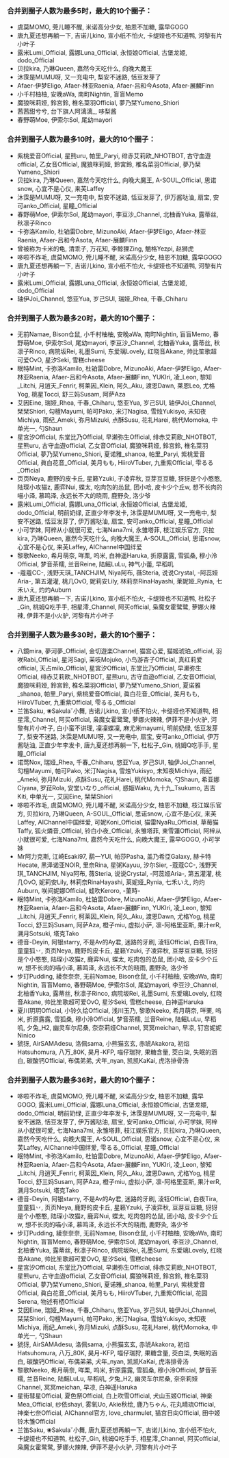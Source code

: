 ### 合并到圈子人数为最多5时，最大的10个圈子：

- 虞莫MOMO, 莞儿睡不醒, 米诺高分少女, 柚恩不加糖, 露早GOGO
- 唐九夏还想再躺一下, 吉诺儿kino, 宣小纸不怕火, 卡缇娅也不知道鸭, 河黎有片小叶子
- 露米Lumi_Official, 露娜Luna_Official, 永恒娘Official, 古堡龙姬, dodo_Official
- 贝拉kira, 乃琳Queen, 嘉然今天吃什么, 向晚大魔王
- 沐霂是MUMU呀, 又一充电中, 梨安不迷路, 恬豆发芽了
- Afaer-伊梦Eligo, Afaer-林亚Raenia, Afaer-吕和今Asota, Afaer-展麟Finn
- 小千村柚柚, 安晚aWa, 南町Nightin, 盲盲Memo
- 魔狼咪莉娅, 鈴宮鈴, 椎名菜羽Official, 夢乃栞Yumeno_Shiori
- 茜茜甜兮兮, 台下旗人阿漓漓_, 哆梨酱
- 春野萌Moe, 伊索尔Sol, 尾幼mayori

### 合并到圈子人数为最多10时，最大的10个圈子：

- 紫桃爱音Official, 星熊uru, 帕里_Paryi, 绯赤艾莉欧_NHOTBOT, 古守血遊official, 乙女音Official, 魔狼咪莉娅, 鈴宮鈴, 椎名菜羽Official, 夢乃栞Yumeno_Shiori
- 贝拉kira, 乃琳Queen, 嘉然今天吃什么, 向晚大魔王, A-SOUL_Official, 思诺snow, 心宜不是心仪, 来芙Laffey
- 沐霂是MUMU呀, 又一充电中, 梨安不迷路, 恬豆发芽了, 伊万酱哒油, 扇宝, 安可anko_Official, 星瞳_Official
- 春野萌Moe, 伊索尔Sol, 尾幼mayori, 李豆沙_Channel, 北柚香Yuka, 露蒂丝, 秋凛子Rinco
- 卡弥洛Kamilo, 杜铂雷Dobre, MizunoAki, Afaer-伊梦Eligo, Afaer-林亚Raenia, Afaer-吕和今Asota, Afaer-展麟Finn
- 曾被称为卡米的龟, 清乖子, 万花知, 李鲸狸Zing, 魈格Yezpi, 赵狮虎
- 哆啦不炸毛, 虞莫MOMO, 莞儿睡不醒, 米诺高分少女, 柚恩不加糖, 露早GOGO
- 唐九夏还想再躺一下, 吉诺儿kino, 宣小纸不怕火, 卡缇娅也不知道鸭, 河黎有片小叶子
- 露米Lumi_Official, 露娜Luna_Official, 永恒娘Official, 古堡龙姬, dodo_Official
- 轴伊Joi_Channel, 悠亚Yua, 岁己SUI, 瑞娅_Rhea, 千春_Chiharu

### 合并到圈子人数为最多20时，最大的10个圈子：

- 无前Namae, Bison仓鼠, 小千村柚柚, 安晚aWa, 南町Nightin, 盲盲Memo, 春野萌Moe, 伊索尔Sol, 尾幼mayori, 李豆沙_Channel, 北柚香Yuka, 露蒂丝, 秋凛子Rinco, 病院坂Rei, 礼墨Sumi, 东爱璃Lovely, 红晓音Akane, 帅比笙歌超可爱OvO, 星汐Seki, 雪糕cheese
- 眠特Mint, 卡弥洛Kamilo, 杜铂雷Dobre, MizunoAki, Afaer-伊梦Eligo, Afaer-林亚Raenia, Afaer-吕和今Asota, Afaer-展麟Finn, YUKIri, 凌_Leon, 黎知_Litchi, 月逍天_Fenrir, 柯莱因_Klein, 阿久_Aku, 渡恩Dawn, 莱恩Leo, 尤格Yog, 桃星Tocci, 舒三妈Susam, 阿萨Aza
- 艾因Eine, 瑞娅_Rhea, 千春_Chiharu, 悠亚Yua, 岁己SUI, 轴伊Joi_Channel, 栞栞Shiori, 勾檀Mayumi, 帕可Pako, 米汀Nagisa, 雪烛Yukisyo, 未知夜Michiya, 雨纪_Ameki, 弥月Mizuki, 点酥Susu, 花礼Harei, 桃代Momoka, 中单光一, 勺Shaun
- 星宮汐Official, 东堂比乃Official, 早濑弥生Official, 绯赤艾莉欧_NHOTBOT, 星熊uru, 古守血遊official, 乙女音Official, 魔狼咪莉娅, 鈴宮鈴, 椎名菜羽Official, 夢乃栞Yumeno_Shiori, 夏诺雅_shanoa, 帕里_Paryi, 紫桃爱音Official, 眞白花音_Official, 美月もも, HiiroVTuber, 九重紫Official, 雫るる_Official
- 页页Neya, 鹿野的皮卡丘, 星籁Yzuki, 子凌弈秋, 豆芽豆豆糖, 犽犽是个小憨憨, 陆琛小攻猫z, 鹿弈Nui, 蝶太, 吃肉包的怂鼠, 团小哈, 皮卡少个丘w, 想不长肉的喵小泽, 慕鸣泽, 永远长不大的晓雨, 鹿野灸, 洛少爷
- 露米Lumi_Official, 露娜Luna_Official, 永恒娘Official, 古堡龙姬, dodo_Official, 明前奶绿, 正直少年李发卡, 沐霂是MUMU呀, 又一充电中, 梨安不迷路, 恬豆发芽了, 伊万酱哒油, 扇宝, 安可anko_Official, 星瞳_Official
- 小可学妹, 阿梓从小就很可爱, 七海Nana7mi, 永雏塔菲, 枝江娱乐官方, 贝拉kira, 乃琳Queen, 嘉然今天吃什么, 向晚大魔王, A-SOUL_Official, 思诺snow, 心宜不是心仪, 来芙Laffey, AIChannel中国绊爱
- 黎歌Neeko, 希月萌奈, 咩栗, 呜米, 白神遥Haruka, 折原露露, 雪狐桑, 穆小泠Official, 梦音茶糯, 兰音Reine, 陆鳐LuLu, 神气小蕾, 早稻叽
- -蔻蔻CC-, 浅野天琪_TANCHJIM, Niya阿布, 薇Steria, 说说Crystal, -阿蕊娅Aria-, 第五灌灌, 桃几OvO, 妮莉安Lily, 林莉奈RinaHayashi, 莱妮娅_Rynia, 七禾いえ, 灼灼Auburn
- 唐九夏还想再躺一下, 吉诺儿kino, 宣小纸不怕火, 卡缇娅也不知道鸭, 杜松子_Gin, 桃姆Q吃手手, 相星澪_Channel, 阿买official, 枭魔女霍鹭鹭, 萝娜火辣辣, 伊菲不是小火驴, 河黎有片小叶子

### 合并到圈子人数为最多30时，最大的10个圈子：

- 八鏡mira, 夢河夢_Official, 金切遊楽Channel, 猫宫心爱, 猫姬琥珀_official, 羽咲Rabi_Official, 星河Sagi, 茉吱Mojuko, 小鸟游杏子Official, 真红莉爱official, 天占milo_Official, 星宮汐Official, 东堂比乃Official, 早濑弥生Official, 绯赤艾莉欧_NHOTBOT, 星熊uru, 古守血遊official, 乙女音Official, 魔狼咪莉娅, 鈴宮鈴, 椎名菜羽Official, 夢乃栞Yumeno_Shiori, 夏诺雅_shanoa, 帕里_Paryi, 紫桃爱音Official, 眞白花音_Official, 美月もも, HiiroVTuber, 九重紫Official, 雫るる_Official
- 兰笛Saku, ❀Sakulaˇ小舞, 吉诺儿kino, 宣小纸不怕火, 卡缇娅也不知道鸭, 相星澪_Channel, 阿买official, 枭魔女霍鹭鹭, 萝娜火辣辣, 伊菲不是小火驴, 河黎有片小叶子, 白小蛮不讲理, 凜凜蝶凜, 麻尤米mayumi, 明前奶绿, 恬豆发芽了, 梨安不迷路, 沐霂是MUMU呀, 又一充电中, 扇宝, 安可anko_Official, 伊万酱哒油, 正直少年李发卡, 唐九夏还想再躺一下, 杜松子_Gin, 桃姆Q吃手手, 星瞳_Official
- 诺莺Nox, 瑞娅_Rhea, 千春_Chiharu, 悠亚Yua, 岁己SUI, 轴伊Joi_Channel, 勾檀Mayumi, 帕可Pako, 米汀Nagisa, 雪烛Yukisyo, 未知夜Michiya, 雨纪_Ameki, 弥月Mizuki, 点酥Susu, 花礼Harei, 桃代Momoka, 勺Shaun, 希亚娜Ciyana, 罗菈Rola, 安堂いなり_official, 惑姬Waku, 九十九_Tsukumo, 吉吉Kiti, 中单光一, 艾因Eine, 栞栞Shiori
- 哆啦不炸毛, 虞莫MOMO, 莞儿睡不醒, 米诺高分少女, 柚恩不加糖, 枝江娱乐官方, 贝拉kira, 乃琳Queen, A-SOUL_Official, 思诺snow, 心宜不是心仪, 来芙Laffey, AIChannel中国绊爱, 可妮Koni_Official, 猫雷NyaRu_Official, 草莓猫Taffy, 狐火燐音_Official, 铃白小夜_Official, 永雏塔菲, 東雪蓮Official, 阿梓从小就很可爱, 七海Nana7mi, 嘉然今天吃什么, 向晚大魔王, 露早GOGO, 小可学妹
- Mr阿力克斯, 江崎Esaki97, 鹬一YUI, 帕莎Pasha, 盖乃希亞Galaxy, 赫卡特Hecate, 黑泽诺亚NOIR, 里奈Rina, 星粥Kayuu, 汐尔Sier, -蔻蔻CC-, 浅野天琪_TANCHJIM, Niya阿布, 薇Steria, 说说Crystal, -阿蕊娅Aria-, 第五灌灌, 桃几OvO, 妮莉安Lily, 林莉奈RinaHayashi, 莱妮娅_Rynia, 七禾いえ, 灼灼Auburn, 咲间妮娜Official, 蛙吹Keroro, -菫時-
- 眠特Mint, 卡弥洛Kamilo, 杜铂雷Dobre, MizunoAki, Afaer-伊梦Eligo, Afaer-林亚Raenia, Afaer-吕和今Asota, Afaer-展麟Finn, YUKIri, 凌_Leon, 黎知_Litchi, 月逍天_Fenrir, 柯莱因_Klein, 阿久_Aku, 渡恩Dawn, 尤格Yog, 桃星Tocci, 舒三妈Susam, 阿萨Aza, 橙子miu, 虚拟小萨, 凛-阿格里亚斯, 果汁erR, 溯月Sotsuki, 塔克Tako
- 德音-Deyin, 阿银starry, 不是Av的Ay君, 迷路的牙刷, 淩钰Official, 白夜Tira, 童童狐丷, 页页Neya, 鹿野的皮卡丘, 星籁Yzuki, 子凌弈秋, 豆芽豆豆糖, 犽犽是个小憨憨, 陆琛小攻猫z, 鹿弈Nui, 蝶太, 吃肉包的怂鼠, 团小哈, 皮卡少个丘w, 想不长肉的喵小泽, 慕鸣泽, 永远长不大的晓雨, 鹿野灸, 洛少爷
- 步玎Pudding, 綾奈奈奈, 无前Namae, Bison仓鼠, 小千村柚柚, 安晚aWa, 南町Nightin, 盲盲Memo, 春野萌Moe, 伊索尔Sol, 尾幼mayori, 李豆沙_Channel, 北柚香Yuka, 露蒂丝, 秋凛子Rinco, 病院坂Rei, 礼墨Sumi, 东爱璃Lovely, 红晓音Akane, 帅比笙歌超可爱OvO, 星汐Seki, 雪糕cheese, 白神遥Haruka
- 夏川玥玥Official, 小铃久绘Official, 浅川玉乃, 黎歌Neeko, 希月萌奈, 咩栗, 呜米, 折原露露, 雪狐桑, 穆小泠Official, 梦音茶糯, 兰音Reine, 陆鳐LuLu, 早稻叽, 夕兔_H2, 幽灵车尔尼桑, 奈奈莉娅Channel, 冥冥meichan, 早凉, 钉宫妮妮Ninico
- 猇犽, AirSAMAdesu, 洛佩sama, 小熊猫玄玄, 赤琥Akakora, 初焰Hatsuhomura, 八万_80K, 昊月-KFP, 喵仔瑞狩, 果糖含量, 茭白柒, 失眠的涵白, 碳酸钙Official, 布偶弟弟, 犬年_nyan, 凯凯KaKai, 虎洛排骨汤

### 合并到圈子人数为最多36时，最大的10个圈子：

- 哆啦不炸毛, 虞莫MOMO, 莞儿睡不醒, 米诺高分少女, 柚恩不加糖, 露早GOGO, 露米Lumi_Official, 露娜Luna_Official, 永恒娘Official, 古堡龙姬, dodo_Official, 明前奶绿, 正直少年李发卡, 沐霂是MUMU呀, 又一充电中, 梨安不迷路, 恬豆发芽了, 伊万酱哒油, 扇宝, 安可anko_Official, 小可学妹, 阿梓从小就很可爱, 七海Nana7mi, 永雏塔菲, 枝江娱乐官方, 贝拉kira, 乃琳Queen, 嘉然今天吃什么, 向晚大魔王, A-SOUL_Official, 思诺snow, 心宜不是心仪, 来芙Laffey, AIChannel中国绊爱, 雫るる_Official, 星瞳_Official
- 眠特Mint, 卡弥洛Kamilo, 杜铂雷Dobre, MizunoAki, Afaer-伊梦Eligo, Afaer-林亚Raenia, Afaer-吕和今Asota, Afaer-展麟Finn, YUKIri, 凌_Leon, 黎知_Litchi, 月逍天_Fenrir, 柯莱因_Klein, 阿久_Aku, 渡恩Dawn, 尤格Yog, 桃星Tocci, 舒三妈Susam, 阿萨Aza, 橙子miu, 虚拟小萨, 凛-阿格里亚斯, 果汁erR, 溯月Sotsuki, 塔克Tako
- 德音-Deyin, 阿银starry, 不是Av的Ay君, 迷路的牙刷, 淩钰Official, 白夜Tira, 童童狐丷, 页页Neya, 鹿野的皮卡丘, 星籁Yzuki, 子凌弈秋, 豆芽豆豆糖, 犽犽是个小憨憨, 陆琛小攻猫z, 鹿弈Nui, 蝶太, 吃肉包的怂鼠, 团小哈, 皮卡少个丘w, 想不长肉的喵小泽, 慕鸣泽, 永远长不大的晓雨, 鹿野灸, 洛少爷
- 步玎Pudding, 綾奈奈奈, 无前Namae, Bison仓鼠, 小千村柚柚, 安晚aWa, 南町Nightin, 盲盲Memo, 春野萌Moe, 伊索尔Sol, 尾幼mayori, 李豆沙_Channel, 北柚香Yuka, 露蒂丝, 秋凛子Rinco, 病院坂Rei, 礼墨Sumi, 东爱璃Lovely, 红晓音Akane, 帅比笙歌超可爱OvO, 星汐Seki, 雪糕cheese
- 星宮汐Official, 东堂比乃Official, 早濑弥生Official, 绯赤艾莉欧_NHOTBOT, 星熊uru, 古守血遊official, 乙女音Official, 魔狼咪莉娅, 鈴宮鈴, 椎名菜羽Official, 夢乃栞Yumeno_Shiori, 夏诺雅_shanoa, 帕里_Paryi, 紫桃爱音Official, 眞白花音_Official, 美月もも, HiiroVTuber, 九重紫Official, 花园Serena, 物述有栖Official
- 艾因Eine, 瑞娅_Rhea, 千春_Chiharu, 悠亚Yua, 岁己SUI, 轴伊Joi_Channel, 栞栞Shiori, 勾檀Mayumi, 帕可Pako, 米汀Nagisa, 雪烛Yukisyo, 未知夜Michiya, 雨纪_Ameki, 弥月Mizuki, 点酥Susu, 花礼Harei, 桃代Momoka, 中单光一, 勺Shaun
- 猇犽, AirSAMAdesu, 洛佩sama, 小熊猫玄玄, 赤琥Akakora, 初焰Hatsuhomura, 八万_80K, 昊月-KFP, 喵仔瑞狩, 果糖含量, 茭白柒, 失眠的涵白, 碳酸钙Official, 布偶弟弟, 犬年_nyan, 凯凯KaKai, 虎洛排骨汤
- 黎歌Neeko, 希月萌奈, 咩栗, 呜米, 折原露露, 雪狐桑, 穆小泠Official, 梦音茶糯, 兰音Reine, 陆鳐LuLu, 早稻叽, 夕兔_H2, 幽灵车尔尼桑, 奈奈莉娅Channel, 冥冥meichan, 早凉, 白神遥Haruka
- 星街彗星Official, 夏色祭Official, 白上吹雪Official, 犬山玉姬Official, 神楽Mea_Official, 纱依shayi, 雾氧Uo, Akie秋绘, 鹿乃ちゃん, 花丸晴琉Official, 神楽七奈Official, AIChannel官方, love_charmulet, 猫宫日向Official, 田中姬铃木雏Official
- 兰笛Saku, ❀Sakulaˇ小舞, 唐九夏还想再躺一下, 吉诺儿kino, 宣小纸不怕火, 卡缇娅也不知道鸭, 杜松子_Gin, 桃姆Q吃手手, 相星澪_Channel, 阿买official, 枭魔女霍鹭鹭, 萝娜火辣辣, 伊菲不是小火驴, 河黎有片小叶子


